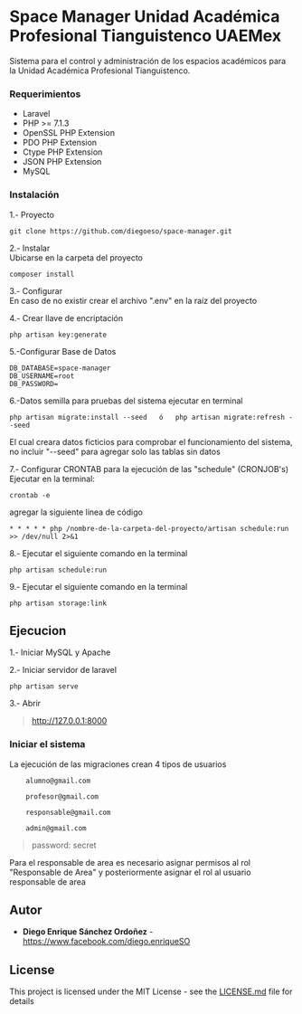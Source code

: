 # Space Manager Unidad Académica Profesional Tianguistenco UAEMex

Sistema para el control y administración de los espacios académicos para la Unidad Académica Profesional Tianguistenco.


### Requerimientos

* Laravel
* PHP >= 7.1.3
* OpenSSL PHP Extension
* PDO PHP Extension
* Ctype PHP Extension
* JSON PHP Extension
* MySQL

### Instalación
1.- Proyecto
```
git clone https://github.com/diegoeso/space-manager.git 
```
2.- Instalar
<br/>
Ubicarse en la carpeta del proyecto
```
composer install
```
3.- Configurar
<br/>
En caso de no existir crear el archivo ".env" en la raíz del proyecto

4.- Crear llave de encriptación
```
php artisan key:generate
```
5.-Configurar Base de Datos
```
DB_DATABASE=space-manager
DB_USERNAME=root
DB_PASSWORD=
```
6.-Datos semilla para pruebas del sistema ejecutar en terminal 

```
php artisan migrate:install --seed   ó   php artisan migrate:refresh --seed
```
El cual creara datos ficticios para comprobar el funcionamiento del sistema, no incluir "--seed" para agregar solo las tablas sin datos

7.- Configurar CRONTAB para la ejecución de las "schedule" (CRONJOB's)
Ejecutar en la terminal:
```
crontab -e
```
agregar la siguiente linea de código 
```
* * * * * php /nombre-de-la-carpeta-del-proyecto/artisan schedule:run >> /dev/null 2>&1
```

8.- Ejecutar el siguiente comando en la terminal
```
php artisan schedule:run
```
9.- Ejecutar el siguiente comando en la terminal
```
php artisan storage:link
```


## Ejecucion

1.- Iniciar MySQL y Apache

2.- Iniciar servidor de laravel
```
php artisan serve
```

3.- Abrir 
 > http://127.0.0.1:8000 
 

### Iniciar el sistema

La ejecución de las migraciones crean 4 tipos de usuarios

```
	alumno@gmail.com

	profesor@gmail.com
	
	responsable@gmail.com
	
	admin@gmail.com

```
> password: secret

Para el responsable de area es necesario asignar permisos al rol "Responsable de Area" y posteriormente asignar el rol al usuario responsable de area

## Autor

* **Diego Enrique Sánchez Ordoñez**  - https://www.facebook.com/diego.enriqueSO


## License

This project is licensed under the MIT License - see the [LICENSE.md](LICENSE.md) file for details

